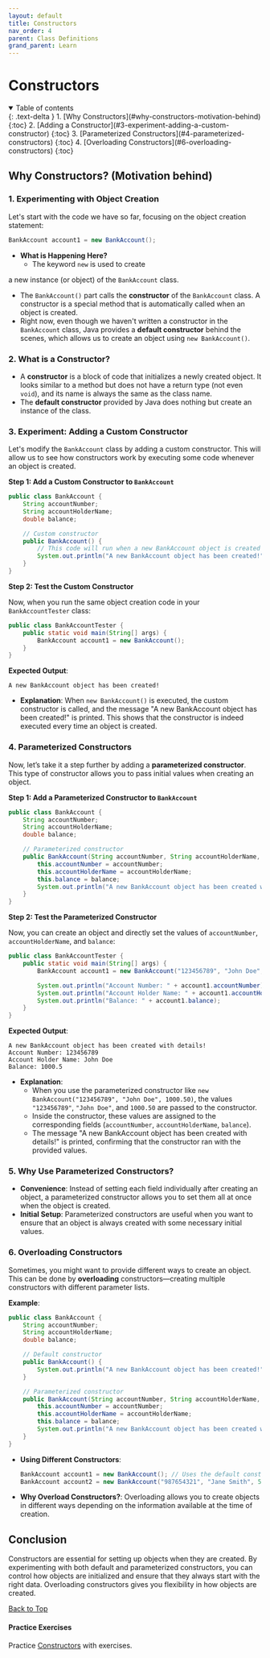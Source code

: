 ```yaml
---
layout: default
title: Constructors
nav_order: 4
parent: Class Definitions
grand_parent: Learn
---
```


# Constructors

<details open markdown="block">
  <summary>
    Table of contents
  </summary>
  {: .text-delta }
1. [Why Constructors](#why-constructors-motivation-behind)
   {:toc}
2. [Adding a Constructor](#3-experiment-adding-a-custom-constructor)
   {:toc}
3. [Parameterized Constructors](#4-parameterized-constructors)
   {:toc}
4. [Overloading Constructors](#6-overloading-constructors)
   {:toc}
</details>

## Why Constructors? (Motivation behind)

### 1. **Experimenting with Object Creation**
Let's start with the code we have so far, focusing on the object creation statement:

```java
BankAccount account1 = new BankAccount();
```

- **What is Happening Here?**
  - The keyword `new` is used to create

a new instance (or object) of the `BankAccount` class. 
  - The `BankAccount()` part calls the **constructor** of the `BankAccount` class. A constructor is a special method that is automatically called when an object is created.
  - Right now, even though we haven't written a constructor in the `BankAccount` class, Java provides a **default constructor** behind the scenes, which allows us to create an object using `new BankAccount()`.

### 2. **What is a Constructor?**
- A **constructor** is a block of code that initializes a newly created object. It looks similar to a method but does not have a return type (not even `void`), and its name is always the same as the class name.
- The **default constructor** provided by Java does nothing but create an instance of the class.

### 3. **Experiment: Adding a Custom Constructor**

Let's modify the `BankAccount` class by adding a custom constructor. This will allow us to see how constructors work by executing some code whenever an object is created.

**Step 1: Add a Custom Constructor to `BankAccount`**

```java
public class BankAccount {
    String accountNumber;
    String accountHolderName;
    double balance;

    // Custom constructor
    public BankAccount() {
        // This code will run when a new BankAccount object is created
        System.out.println("A new BankAccount object has been created!");
    }
}
```

**Step 2: Test the Custom Constructor**

Now, when you run the same object creation code in your `BankAccountTester` class:

```java
public class BankAccountTester {
    public static void main(String[] args) {
        BankAccount account1 = new BankAccount();
    }
}
```

**Expected Output**:
```
A new BankAccount object has been created!
```

- **Explanation**: When `new BankAccount()` is executed, the custom constructor is called, and the message "A new BankAccount object has been created!" is printed. This shows that the constructor is indeed executed every time an object is created.

### 4. **Parameterized Constructors**

Now, let’s take it a step further by adding a **parameterized constructor**. This type of constructor allows you to pass initial values when creating an object.

**Step 1: Add a Parameterized Constructor to `BankAccount`**

```java
public class BankAccount {
    String accountNumber;
    String accountHolderName;
    double balance;

    // Parameterized constructor
    public BankAccount(String accountNumber, String accountHolderName, double balance) {
        this.accountNumber = accountNumber;
        this.accountHolderName = accountHolderName;
        this.balance = balance;
        System.out.println("A new BankAccount object has been created with details!");
    }
}
```

**Step 2: Test the Parameterized Constructor**

Now, you can create an object and directly set the values of `accountNumber`, `accountHolderName`, and `balance`:

```java
public class BankAccountTester {
    public static void main(String[] args) {
        BankAccount account1 = new BankAccount("123456789", "John Doe", 1000.50);

        System.out.println("Account Number: " + account1.accountNumber);
        System.out.println("Account Holder Name: " + account1.accountHolderName);
        System.out.println("Balance: " + account1.balance);
    }
}
```

**Expected Output**:
```
A new BankAccount object has been created with details!
Account Number: 123456789
Account Holder Name: John Doe
Balance: 1000.5
```

- **Explanation**:
  - When you use the parameterized constructor like `new BankAccount("123456789", "John Doe", 1000.50)`, the values `"123456789"`, `"John Doe"`, and `1000.50` are passed to the constructor.
  - Inside the constructor, these values are assigned to the corresponding fields (`accountNumber`, `accountHolderName`, `balance`).
  - The message "A new BankAccount object has been created with details!" is printed, confirming that the constructor ran with the provided values.

### 5. **Why Use Parameterized Constructors?**

- **Convenience**: Instead of setting each field individually after creating an object, a parameterized constructor allows you to set them all at once when the object is created.
- **Initial Setup**: Parameterized constructors are useful when you want to ensure that an object is always created with some necessary initial values.

### 6. **Overloading Constructors**

Sometimes, you might want to provide different ways to create an object. This can be done by **overloading** constructors—creating multiple constructors with different parameter lists.

**Example**:

```java
public class BankAccount {
    String accountNumber;
    String accountHolderName;
    double balance;

    // Default constructor
    public BankAccount() {
        System.out.println("A new BankAccount object has been created!");
    }

    // Parameterized constructor
    public BankAccount(String accountNumber, String accountHolderName, double balance) {
        this.accountNumber = accountNumber;
        this.accountHolderName = accountHolderName;
        this.balance = balance;
        System.out.println("A new BankAccount object has been created with details!");
    }
}
```

- **Using Different Constructors**:
  ```java
  BankAccount account1 = new BankAccount(); // Uses the default constructor
  BankAccount account2 = new BankAccount("987654321", "Jane Smith", 500.75); // Uses the parameterized constructor
  ```

- **Why Overload Constructors?**: Overloading allows you to create objects in different ways depending on the information available at the time of creation.

## Conclusion
Constructors are essential for setting up objects when they are created. By experimenting with both default and parameterized constructors, you can control how objects are initialized and ensure that they always start with the right data. Overloading constructors gives you flexibility in how objects are created.

[Back to Top](#top)

#### Practice Exercises
Practice [Constructors](../../../practice/java/foundations/constructors) with exercises.